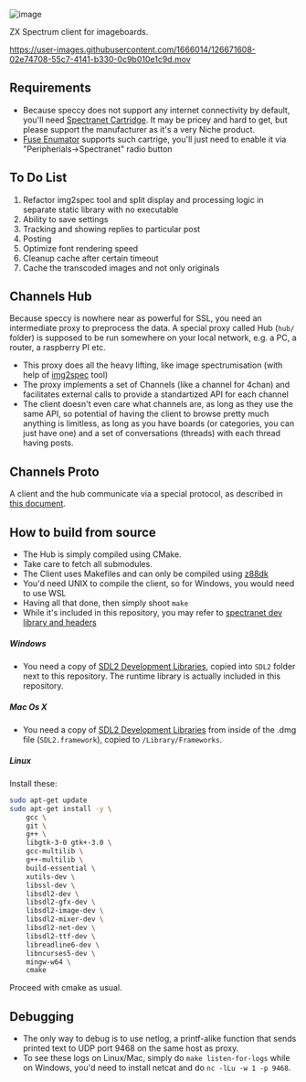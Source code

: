 ![image](https://user-images.githubusercontent.com/1666014/126013799-b499d24f-88e2-42b0-8d3d-c77991c4f9ac.png)

ZX Spectrum client for imageboards.

https://user-images.githubusercontent.com/1666014/126671608-02e74708-55c7-4141-b330-0c9b010e1c9d.mov

## Requirements
* Because speccy does not support any internet connectivity by default, you'll need [Spectranet Cartridge](https://www.bytedelight.com/?page_id=3515). It may be pricey and hard to get, but please support the manufacturer as it's a very Niche product.
* [Fuse Enumator](http://fuse-emulator.sourceforge.net/) supports such cartrige, you'll just need to enable it via "Peripherials->Spectranet" radio button

## To Do List
1. Refactor img2spec tool and split display and processing logic in separate static
   library with no executable
2. Ability to save settings
3. Tracking and showing replies to particular post
4. Posting
5. Optimize font rendering speed
6. Cleanup cache after certain timeout
7. Cache the transcoded images and not only originals

## Channels Hub
Because speccy is nowhere near as powerful for SSL, you need an intermediate proxy to preprocess the data.
A special proxy called Hub (`hub/` folder) is supposed to be run somewhere on your local network, e.g. a PC, a router, a raspberry PI etc.

* This proxy does all the heavy lifting, like image spectrumisation (with help of [img2spec](https://github.com/the-channels/img2spec) tool)
* The proxy implements a set of Channels (like a channel for 4chan) and facilitates external calls to provide a standartized API for each channel
* The client doesn't even care what channels are, as long as they use the same API, so potential of having the client to browse pretty much anything is limitless, as long as you have boards (or categories, you can just have one) and a set of conversations (threads) with each thread having posts.

## Channels Proto
A client and the hub communicate via a special protocol, as described in [this document](./proto/Readme.md).

## How to build from source
* The Hub is simply compiled using CMake. 
* Take care to fetch all submodules.
* The Client uses Makefiles and can only be compiled using [z88dk](https://github.com/z88dk/z88dk)
* You'd need UNIX to compile the client, so for Windows, you would need to use WSL
* Having all that done, then simply shoot `make`
* While it's included in this repository, 
  you may refer to [spectranet dev library and headers](https://github.com/spectrumero/spectranet)

##### Windows
* You need a copy of [SDL2 Development Libraries](https://www.libsdl.org/download-2.0.php), copied into `SDL2` folder next to this repository.
The runtime library is actually included in this repository.

##### Mac Os X
* You need a copy of [SDL2 Development Libraries](https://www.libsdl.org/download-2.0.php) from inside of the .dmg file (`SDL2.framework`), copied to `/Library/Frameworks`.

##### Linux
Install these:
```bash
sudo apt-get update
sudo apt-get install -y \
    gcc \
    git \
    g++ \
    libgtk-3-0 gtk+-3.0 \
    gcc-multilib \
    g++-multilib \
    build-essential \
    xutils-dev \
    libssl-dev \
    libsdl2-dev \
    libsdl2-gfx-dev \
    libsdl2-image-dev \
    libsdl2-mixer-dev \
    libsdl2-net-dev \
    libsdl2-ttf-dev \
    libreadline6-dev \
    libncurses5-dev \
    mingw-w64 \
    cmake
```
Proceed with cmake as usual.

## Debugging
* The only way to debug is to use netlog, a printf-alike function that
sends printed text to UDP port 9468 on the same host as proxy.
* To see these logs on Linux/Mac, simply do `make listen-for-logs` while
on Windows, you'd need to install netcat and do `nc -lLu -w 1 -p 9468`.